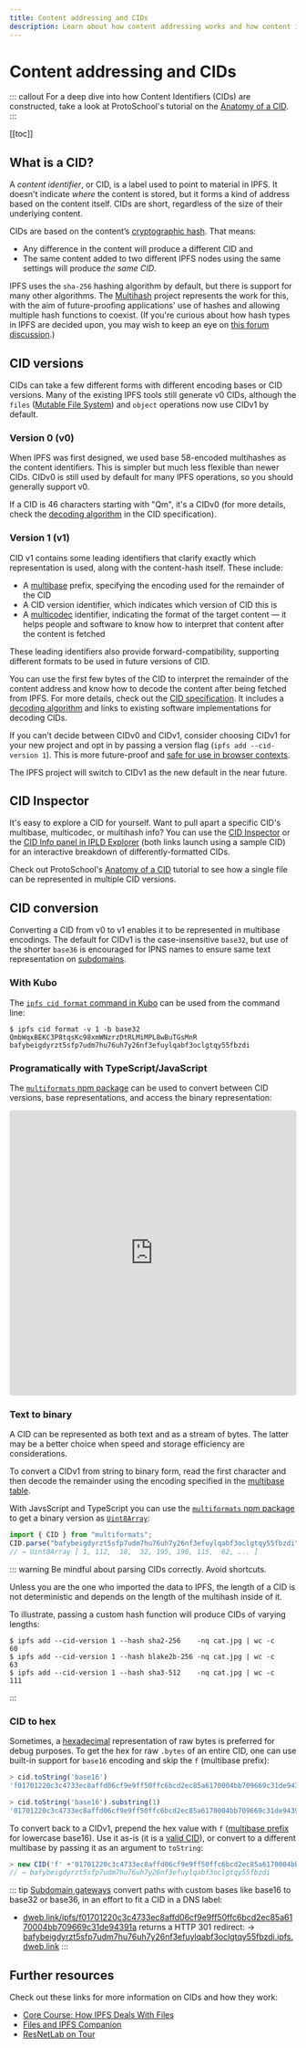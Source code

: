 ```yaml
---
title: Content addressing and CIDs
description: Learn about how content addressing works and how content identifiers, or CIDs, play a crucial role in IPFS.
---
```


# Content addressing and CIDs

::: callout
For a deep dive into how Content Identifiers (CIDs) are constructed, take a look at ProtoSchool's tutorial on the [Anatomy of a CID](https://proto.school/anatomy-of-a-cid).
:::

[[toc]]

## What is a CID?

A _content identifier_, or CID, is a label used to point to material in IPFS. It doesn't indicate _where_ the content is stored, but it forms a kind of address based on the content itself. CIDs are short, regardless of the size of their underlying content.

CIDs are based on the content’s [cryptographic hash](hashing.md). That means:

- Any difference in the content will produce a different CID and
- The same content added to two different IPFS nodes using the same settings will produce _the same CID_.

IPFS uses the `sha-256` hashing algorithm by default, but there is support for many other algorithms. The [Multihash](https://multiformats.io/multihash/) project represents the work for this, with the aim of future-proofing applications' use of hashes and allowing multiple hash functions to coexist. (If you're curious about how hash types in IPFS are decided upon, you may wish to keep an eye on [this forum discussion](https://discuss.ipfs.tech/t/who-decides-what-hashing-algorithms-ipfs-allows/6742).)

## CID versions

CIDs can take a few different forms with different encoding bases or CID versions. Many of the existing IPFS tools still generate v0 CIDs, although the `files` ([Mutable File System](file-systems.md#mutable-file-system-mfs)) and `object` operations now use CIDv1 by default.

### Version 0 (v0)

When IPFS was first designed, we used base 58-encoded multihashes as the content identifiers. This is simpler but much less flexible than newer CIDs. CIDv0 is still used by default for many IPFS operations, so you should generally support v0.

If a CID is 46 characters starting with "Qm", it's a CIDv0 (for more details, check the [decoding algorithm](https://github.com/ipld/cid/blob/ef1b2002394b15b1e6c26c30545fd485f2c4c138/README.md#decoding-algorithm) in the CID specification).

### Version 1 (v1)

CID v1 contains some leading identifiers that clarify exactly which representation is used, along with the content-hash itself. These include:

- A [multibase](https://github.com/multiformats/multibase) prefix, specifying the encoding used for the remainder of the CID
- A CID version identifier, which indicates which version of CID this is
- A [multicodec](https://github.com/multiformats/multicodec) identifier, indicating the format of the target content — it helps people and software to know how to interpret that content after the content is fetched

These leading identifiers also provide forward-compatibility, supporting different formats to be used in future versions of CID.

You can use the first few bytes of the CID to interpret the remainder of the content address and know how to decode the content after being fetched from IPFS. For more details, check out the [CID specification](https://github.com/ipld/cid). It includes a [decoding algorithm](https://github.com/ipld/cid/blob/ef1b2002394b15b1e6c26c30545fd485f2c4c138/README.md#decoding-algorithm) and links to existing software implementations for decoding CIDs.

If you can't decide between CIDv0 and CIDv1, consider choosing CIDv1 for your new project and opt in by passing a version flag (`ipfs add --cid-version 1`). This is more future-proof and [safe for use in browser contexts](../how-to/address-ipfs-on-web.md#subdomain-gateway).

The IPFS project will switch to CIDv1 as the new default in the near future.


## CID Inspector

It's easy to explore a CID for yourself. Want to pull apart a specific CID's multibase, multicodec, or multihash info? You can use the [CID Inspector](https://cid.ipfs.io/#QmY7Yh4UquoXHLPFo2XbhXkhBvFoPwmQUSa92pxnxjQuPU) or the [CID Info panel in IPLD Explorer](https://explore.ipld.io/#/explore/QmY7Yh4UquoXHLPFo2XbhXkhBvFoPwmQUSa92pxnxjQuPU) (both links launch using a sample CID) for an interactive breakdown of differently-formatted CIDs.

Check out ProtoSchool's [Anatomy of a CID](https://proto.school/anatomy-of-a-cid) tutorial to see how a single file can be represented in multiple CID versions.

## CID conversion

Converting a CID from v0 to v1 enables it to be represented in multibase encodings.
The default for CIDv1 is the case-insensitive `base32`, but use of the shorter `base36` is encouraged for IPNS names to ensure same text representation on [subdomains](../how-to/address-ipfs-on-web.md#subdomain-gateway).

### With Kubo

The [`ipfs cid format` command in Kubo](/reference/kubo/cli/#ipfs-cid-format) can be used from the command line:

```
$ ipfs cid format -v 1 -b base32 QmbWqxBEKC3P8tqsKc98xmWNzrzDtRLMiMPL8wBuTGsMnR
bafybeigdyrzt5sfp7udm7hu76uh7y26nf3efuylqabf3oclgtqy55fbzdi
```

### Programatically with TypeScript/JavaScript

The [`multiformats` npm package](https://www.npmjs.com/package/multiformats) can be used to convert between CID versions, base representations, and access the binary representation:

<iframe src="https://codesandbox.io/embed/working-with-cids-xrvqop?autoresize=1&fontsize=14&hidenavigation=1&theme=dark"
     style="width:100%; height:500px; border:0; border-radius: 4px; overflow:hidden;"
     title="Converting between CID versions"
     allow=""
     sandbox="allow-forms allow-modals allow-popups allow-presentation allow-same-origin allow-scripts"
   ></iframe>


### Text to binary

A CID can be represented as both text and as a stream of bytes. The latter may be a better choice when speed and storage efficiency are considerations.

To convert a CIDv1 from string to binary form, read the first character
and then decode the remainder using the encoding specified in the [multibase table](https://github.com/multiformats/multibase#multibase-table).

With JavsScript and TypeScript you can use the [`multiformats` npm package](https://www.npmjs.com/package/multiformats) to get a binary version as [`Uint8Array`](https://developer.mozilla.org/en-US/docs/Web/JavaScript/Reference/Global_Objects/Uint8Array):


```js
import { CID } from "multiformats";
CID.parse("bafybeigdyrzt5sfp7udm7hu76uh7y26nf3efuylqabf3oclgtqy55fbzdi").bytes
// → Uint8Array [ 1, 112,  18,  32, 195, 196, 115,  62, ... ]
```

::: warning Be mindful about parsing CIDs correctly. Avoid shortcuts.

Unless you are the one who imported the data to IPFS, the length of a CID is not deterministic and depends on the length of the multihash inside of it.

To illustrate, passing a custom hash function will produce CIDs of varying lengths:

```
$ ipfs add --cid-version 1 --hash sha2-256    -nq cat.jpg | wc -c
60
$ ipfs add --cid-version 1 --hash blake2b-256 -nq cat.jpg | wc -c
63
$ ipfs add --cid-version 1 --hash sha3-512    -nq cat.jpg | wc -c
111
```
:::


### CID to hex

Sometimes, a [hexadecimal](https://en.wikipedia.org/wiki/Hexadecimal) representation of raw bytes is preferred for debug purposes.
To get the hex for raw `.bytes` of an entire CID, one can use built-in support for `base16` encoding and skip the `f` (multibase prefix):

```javascript
> cid.toString('base16')
'f01701220c3c4733ec8affd06cf9e9ff50ffc6bcd2ec85a6170004bb709669c31de94391a'

> cid.toString('base16').substring(1)
'01701220c3c4733ec8affd06cf9e9ff50ffc6bcd2ec85a6170004bb709669c31de94391a' // "cid as hex"
```

To convert back to a CIDv1, prepend the hex value with `f` ([multibase prefix](https://github.com/multiformats/multibase#multibase-table) for lowercase base16).
Use it as-is (it is a [valid CID](https://ipfs.io/ipfs/f01701220c3c4733ec8affd06cf9e9ff50ffc6bcd2ec85a6170004bb709669c31de94391a)), or convert to a different multibase by passing it as an argument to `toString`:

```javascript
> new CID('f' +'01701220c3c4733ec8affd06cf9e9ff50ffc6bcd2ec85a6170004bb709669c31de94391a').toString('base32')
// → bafybeigdyrzt5sfp7udm7hu76uh7y26nf3efuylqabf3oclgtqy55fbzdi
```

::: tip
[Subdomain gateways](../how-to/address-ipfs-on-web.md#subdomain-gateway) convert paths with custom bases like base16 to base32 or base36, in an effort to fit a CID in a DNS label:
- [dweb.link/ipfs/f01701220c3c4733ec8affd06cf9e9ff50ffc6bcd2ec85a6170004bb709669c31de94391a](https://dweb.link/ipfs/f01701220c3c4733ec8affd06cf9e9ff50ffc6bcd2ec85a6170004bb709669c31de94391a)
  returns a HTTP 301 redirect:
  → [bafybeigdyrzt5sfp7udm7hu76uh7y26nf3efuylqabf3oclgtqy55fbzdi.ipfs.dweb.link](https://bafybeigdyrzt5sfp7udm7hu76uh7y26nf3efuylqabf3oclgtqy55fbzdi.ipfs.dweb.link/)
:::


## Further resources

Check out these links for more information on CIDs and how they work:

- [Core Course: How IPFS Deals With Files](https://www.youtube.com/watch?v=Z5zNPwMDYGg)
- [Files and IPFS Companion](https://www.youtube.com/watch?v=OCv5PvLnk-Y)
- [ResNetLab on Tour](https://research.protocol.ai/tutorials/resnetlab-on-tour/content-addressing/)
